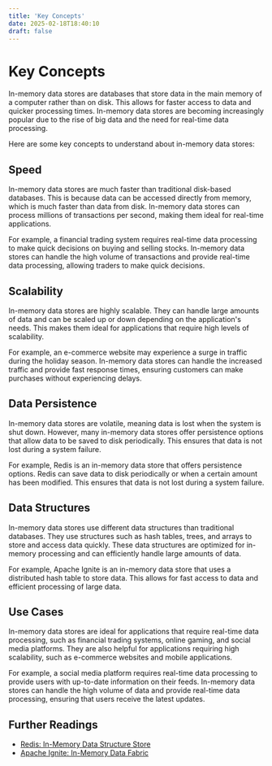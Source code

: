 ```yaml
---
title: 'Key Concepts'
date: 2025-02-18T18:40:10
draft: false
---
```


# Key Concepts

In-memory data stores are databases that store data in the main memory of a computer rather than on disk. This allows for faster access to data and quicker processing times. In-memory data stores are becoming increasingly popular due to the rise of big data and the need for real-time data processing.

Here are some key concepts to understand about in-memory data stores:

## **Speed**

In-memory data stores are much faster than traditional disk-based databases. This is because data can be accessed directly from memory, which is much faster than data from disk. In-memory data stores can process millions of transactions per second, making them ideal for real-time applications.

For example, a financial trading system requires real-time data processing to make quick decisions on buying and selling stocks. In-memory data stores can handle the high volume of transactions and provide real-time data processing, allowing traders to make quick decisions.

## **Scalability**

In-memory data stores are highly scalable. They can handle large amounts of data and can be scaled up or down depending on the application's needs. This makes them ideal for applications that require high levels of scalability.

For example, an e-commerce website may experience a surge in traffic during the holiday season. In-memory data stores can handle the increased traffic and provide fast response times, ensuring customers can make purchases without experiencing delays.

## **Data Persistence**

In-memory data stores are volatile, meaning data is lost when the system is shut down. However, many in-memory data stores offer persistence options that allow data to be saved to disk periodically. This ensures that data is not lost during a system failure.

For example, Redis is an in-memory data store that offers persistence options. Redis can save data to disk periodically or when a certain amount has been modified. This ensures that data is not lost during a system failure.

## **Data Structures**

In-memory data stores use different data structures than traditional databases. They use structures such as hash tables, trees, and arrays to store and access data quickly. These data structures are optimized for in-memory processing and can efficiently handle large amounts of data.

For example, Apache Ignite is an in-memory data store that uses a distributed hash table to store data. This allows for fast access to data and efficient processing of large data.

## **Use Cases**

In-memory data stores are ideal for applications that require real-time data processing, such as financial trading systems, online gaming, and social media platforms. They are also helpful for applications requiring high scalability, such as e-commerce websites and mobile applications.

For example, a social media platform requires real-time data processing to provide users with up-to-date information on their feeds. In-memory data stores can handle the high volume of data and provide real-time data processing, ensuring that users receive the latest updates.

## **Further Readings**

- [Redis: In-Memory Data Structure Store](https://redis.io/)
- [Apache Ignite: In-Memory Data Fabric](https://ignite.apache.org/)
